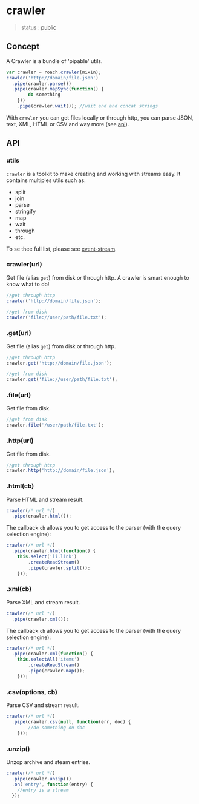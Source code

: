 # crawler

  > status : [public](#concept)

## Concept

 A Crawler is a bundle of 'pipable' utils. 

```js
var crawler = roach.crawler(mixin);
crawler('http://domain/file.json')
  .pipe(crawler.parse())
  .pipe(crawler.mapSync(function() {
		do something
	}))
	.pipe(crawler.wait()); //wait end and concat strings
```

 With `crawler` you can get files locally or through http, you can parse JSON, text, XML, HTML or CSV and way more (see [api](#api)).

## API

### utils

 `crawler` is a toolkit to make creating and working with streams easy. It contains multiples utils such as:
   - split
   - join
   - parse
   - stringify
   - map
   - wait
   - through
   - etc.

  To se thee full list, please see [event-stream](https://github.com/dominictarr/event-stream).

### crawler(url)

 Get file (alias `get`) from disk or through http. A crawler is smart enough to know what to do!

```js
//get through http
crawler('http://domain/file.json');

//get from disk
crawler('file://user/path/file.txt');
```


### .get(url)

 Get file (alias `get`) from disk or through http.

```js
//get through http
crawler.get('http://domain/file.json');

//get from disk
crawler.get('file://user/path/file.txt');
```

### .file(url)

 Get file from disk.

```js
//get from disk
crawler.file('/user/path/file.txt');
```

### .http(url)

 Get file from disk.

```js
//get through http
crawler.http('http://domain/file.json');
```

### .html(cb)

 Parse HTML and stream result.

```js
crawler(/* url */)
  .pipe(crawler.html());

```

 The callback `cb` allows you to get access to the parser (with the query selection engine):

```js
crawler(/* url */)
  .pipe(crawler.html(function() {
    this.select('li.link')
    	.createReadStream()
    	.pipe(crawler.split());
	}));
```

### .xml(cb)

 Parse XML and stream result.

```js
crawler(/* url */)
  .pipe(crawler.xml());

```

 The callback `cb` allows you to get access to the parser (with the query selection engine):

```js
crawler(/* url */)
  .pipe(crawler.xml(function() {
    this.selectAll('items')
    	.createReadStream()
    	.pipe(crawler.map());
	}));
```

### .csv(options, cb)

 Parse CSV and stream result.

```js
crawler(/* url */)
  .pipe(crawler.csv(null, function(err, doc) {
		//do something on doc
	}));

```

### .unzip()

 Unzop archive and steam entries.

```js
crawler(/* url */)
  .pipe(crawler.unzip())
  .on('entry', function(entry) {
    //entry is a stream
  });

```

